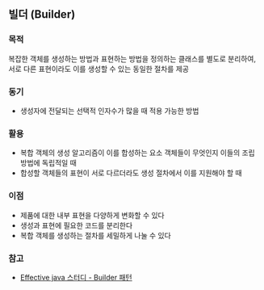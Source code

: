 ## 빌더 (Builder)

### 목적
복잡한 객체를 생성하는 방법과 표현하는 방법을 정의하는 클래스를 별도로 분리하여, 서로 다른 표현이라도 이를 생성할 수 있는 동일한 절차를 제공

### 동기
- 생성자에 전달되는 선택적 인자수가 많을 때 적용 가능한 방법

### 활용
- 복합 객체의 생성 알고리즘이 이를 합성하는 요소 객체들이 무엇인지 이들의 조립 방법에 독립적일 때
- 합성할 객체들의 표현이 서로 다르더라도 생성 절차에서 이를 지원해야 할 때

### 이점
- 제품에 대한 내부 표현을 다양하게 변화할 수 있다
- 생성과 표현에 필요한 코드를 분리한다
- 복합 객체를 생성하는 절차를 세밀하게 나눌 수 있다

### 참고
- [Effective java 스터디 - Builder 패턴](https://github.com/Hyunhoo-Kwon/EffectiveJava/tree/master/Examples/src/main/java/chapter02/item02)
